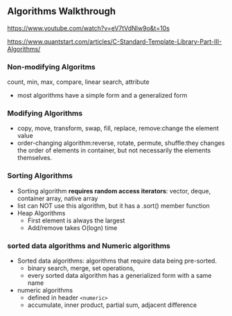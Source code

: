 ## Algorithms Walkthrough
https://www.youtube.com/watch?v=eV7tVdNIw9o&t=10s

https://www.quantstart.com/articles/C-Standard-Template-Library-Part-III-Algorithms/
### Non-modifying Algoritms
count, min, max, compare, linear search, attribute
- most algorithms have a simple form and a generalized form
  
### Modifying Algorithms
- copy, move, transform, swap, fill, replace, remove:change the element value
- order-changing algorithm:reverse, rotate, permute, shuffle:they changes the order of elements in container, but not necessarily the elements themselves.

### Sorting Algorithms
- Sorting algorithm **requires random access iterators**: vector, deque, container array, native array
- list can NOT use this algorithm, but it has a .sort() member function  
- Heap Algorithms
  - First element is always the largest
  - Add/remove takes O(logn) time

### sorted data algorithms and Numeric algorithms
- Sorted data algorithms: algorithms that require data being pre-sorted.
  - binary search, merge, set operations,
  - every sorted data algorithm has a generialized form with a same name
- numeric algorithms 
  - defined in header `<numeric>`
  - accumulate, inner product, partial sum, adjacent difference
